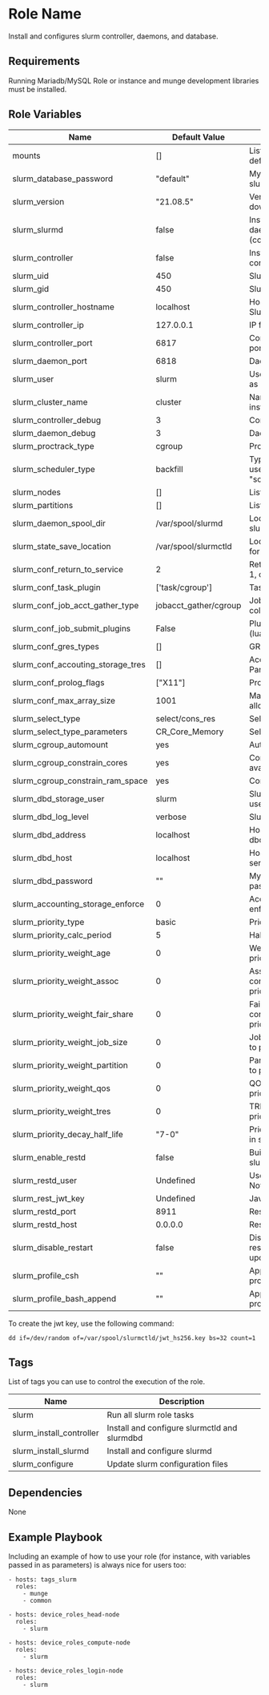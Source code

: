 Role Name
=========

Install and configures slurm controller, daemons, and database.

Requirements
------------

Running Mariadb/MySQL Role or instance and munge development libraries must be installed.

Role Variables
--------------

| Name                              | Default Value         | Description                                    |
| ----                              | -----                 | -----------                                    |
| mounts                            | []                    | List of dictionaries defining the mount        |
| slurm_database_password           | "default"             | Mysql password for slurm database user         |
| slurm_version                     | "21.08.5"             | Versino of slurm to download and install       |
| slurm_slurmd                      | false                 | Install as a slurm daemon (compute/login)      |
| slurm_controller                  | false                 | Install as a slurm controller                  |
| slurm_uid                         | 450                   | Slurm User ID                                  |
| slurm_gid                         | 450                   | Slurm group ID                                 |
| slurm_controller_hostname         | localhost             | Hostname for SlurmctldHost                     |
| slurm_controller_ip               | 127.0.0.1             | IP for SlurmctldHost                           |
| slurm_controller_port             | 6817                  | Controller listening port                      |
| slurm_daemon_port                 | 6818                  | Daemon listening port                          |
| slurm_user                        | slurm                 | User to run slurmctld as                       |
| slurm_cluster_name                | cluster               | Name for this cluster install                  |
| slurm_controller_debug            | 3                     | Controller debug level                         |
| slurm_daemon_debug                | 3                     | Daemon debug level                             |
| slurm_proctrack_type              | cgroup                | ProctrackType                                  |
| slurm_scheduler_type              | backfill              | Type of scheduler to uses (without "sched")    |
| slurm_nodes                       | []                    | List of nodes                                  |
| slurm_partitions                  | []                    | List of partitions                             |
| slurm_daemon_spool_dir            | /var/spool/slurmd     | Location on node for slurm daemon states       |
| slurm_state_save_location         | /var/spool/slurmctld  | Location on controller for state data          |
| slurm_conf_return_to_service      | 2                     | Return to service: 0, 1, or 2                  |
| slurm_conf_task_plugin            | ['task/cgroup']       | Task plugins to use                            |
| slurm_conf_job_acct_gather_type   | jobacct_gather/cgroup | Job accouting collection type                  |
| slurm_conf_job_submit_plugins     | False                 | Plugins to enable (lua)                        |
| slurm_conf_gres_types             | []                    | GRES Types used                                |
| slurm_conf_accouting_storage_tres | []                    | AccoutingStorageTres Parameter                 |
| slurm_conf_prolog_flags           | ["X11"]               | PrologFlags                                    |
| slurm_conf_max_array_size         | 1001                  | Maximum array size allowed                     |
| slurm_select_type                 | select/cons_res       | Select type                                    |
| slurm_select_type_parameters      | CR_Core_Memory        | Select type parameter                          |
| slurm_cgroup_automount            | yes                   | Automount cgroups                              |
| slurm_cgroup_constrain_cores      | yes                   | Constrain cores available                      |
| slurm_cgroup_constrain_ram_space  | yes                   | Constrain ram space                            |
| slurm_dbd_storage_user            | slurm                 | Slurmdbd service user                          |
| slurm_dbd_log_level               | verbose               | Slurmdbd log level                             |
| slurm_dbd_address                 | localhost             | Host ip address for dbd                        |
| slurm_dbd_host                    | localhost             | Hostname of dbd service                        |
| slurm_dbd_password                | ""                    | MySQL/Mariadb password                         |
| slurm_accounting_storage_enforce  | 0                     | Accounting enforcement                         |
| slurm_priority_type               | basic                 | Priority Plugin to use                         |
| slurm_priority_calc_period        | 5                     | Half lie decay time                            |
| slurm_priority_weight_age         | 0                     | Weight contribution to priority                |
| slurm_priority_weight_assoc       | 0                     | Association contribution to priority           |
| slurm_priority_weight_fair_share  | 0                     | Fair share contribution to priority            |
| slurm_priority_weight_job_size    | 0                     | Job sizec ontribution to priority              |
| slurm_priority_weight_partition   | 0                     | Partition contribution to priority             |
| slurm_priority_weight_qos         | 0                     | QOS contribution to priority                   |
| slurm_priority_weight_tres        | 0                     | TRES contribution to priority                  |
| slurm_priority_decay_half_life    | "7-0"                 | PriorityDecayHalfLife in slurm.conf            |
| slurm_enable_restd                | false                 | Build and install the slurm rest api           |
| slurm_restd_user                  | Undefined             | User to run api as. Not slurm or root          |
| slurm_rest_jwt_key                | Undefined             | Java Web Token Key                             |
| slurm_restd_port                  | 8911                  | Restapi port                                   |
| slurm_restd_host                  | 0.0.0.0               | Restapi host                                   |
| slurm_disable_restart             | false                 | Disable service restart when files are updated |
| slurm_profile_csh                 | ""                    | Append slurm csh profile scripts               |
| slurm_profile_bash_append         | ""                    | Append slurm bash profile scripts              |


To create the jwt key, use the following command:

    dd if=/dev/random of=/var/spool/slurmctld/jwt_hs256.key bs=32 count=1

Tags
----

List of tags you can use to control the execution of the role.

| Name                     | Description                                  |
| ----                     | -----------                                  |
| slurm                    | Run all slurm role tasks                     |
| slurm_install_controller | Install and configure slurmctld and slurmdbd |
| slurm_install_slurmd     | Install and configure slurmd                 |
| slurm_configure          | Update slurm configuration files             |


Dependencies
------------

None

Example Playbook
----------------

Including an example of how to use your role (for instance, with variables passed in as parameters) is always nice for users too:

    - hosts: tags_slurm
      roles:
        - munge
        - common

    - hosts: device_roles_head-node
      roles:
        - slurm

    - hosts: device_roles_compute-node
      roles:
        - slurm

    - hosts: device_roles_login-node
      roles:
        - slurm
